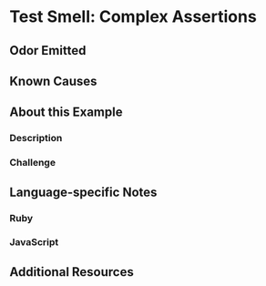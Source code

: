 # Test Smell: Complex Assertions

## Odor Emitted

## Known Causes

## About this Example

### Description

### Challenge

## Language-specific Notes

### Ruby

### JavaScript

## Additional Resources

